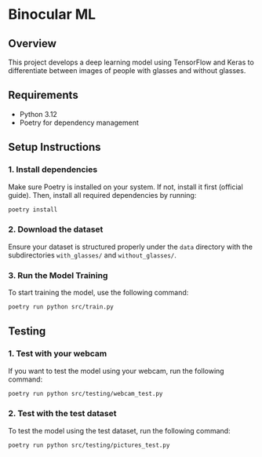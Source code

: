 # Binocular ML

## Overview

This project develops a deep learning model using TensorFlow and Keras to differentiate between images of people with glasses and without glasses.

## Requirements

- Python 3.12
- Poetry for dependency management

## Setup Instructions

### 1. Install dependencies

Make sure Poetry is installed on your system. If not, install it first (official guide). Then, install all required dependencies by running:

```bash
poetry install
```

### 2. Download the dataset

Ensure your dataset is structured properly under the `data` directory with the subdirectories `with_glasses/` and `without_glasses/`.

### 3. Run the Model Training

To start training the model, use the following command:

```bash
poetry run python src/train.py
```

## Testing

### 1. Test with your webcam

If you want to test the model using your webcam, run the following command:

```bash
poetry run python src/testing/webcam_test.py
```

### 2. Test with the test dataset

To test the model using the test dataset, run the following command:

```bash
poetry run python src/testing/pictures_test.py
```
